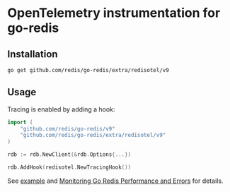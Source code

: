 # OpenTelemetry instrumentation for go-redis

## Installation

```bash
go get github.com/redis/go-redis/extra/redisotel/v9
```

## Usage

Tracing is enabled by adding a hook:

```go
import (
    "github.com/redis/go-redis/v9"
    "github.com/redis/go-redis/extra/redisotel/v9"
)

rdb := rdb.NewClient(&rdb.Options{...})

rdb.AddHook(redisotel.NewTracingHook())
```

See [example](example) and
[Monitoring Go Redis Performance and Errors](https://redis.uptrace.dev/guide/go-redis-monitoring.html)
for details.
